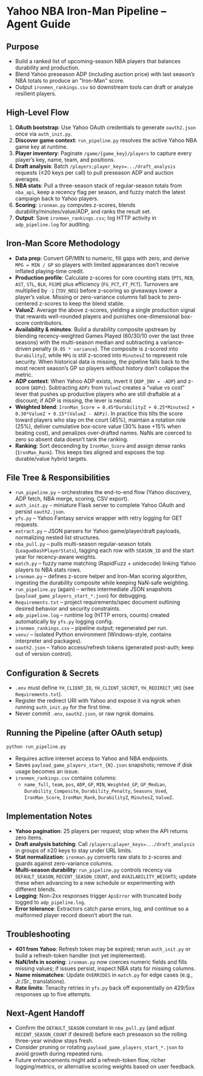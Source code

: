 # Yahoo NBA Iron-Man Pipeline – Agent Guide

## Purpose
- Build a ranked list of upcoming-season NBA players that balances durability and production.
- Blend Yahoo preseason ADP (including auction price) with last season’s NBA totals to produce an "Iron-Man" score.
- Output `ironmen_rankings.csv` so downstream tools can draft or analyze resilient players.

## High-Level Flow
1. **OAuth bootstrap**: Use Yahoo OAuth credentials to generate `oauth2.json` once via `auth_init.py`.
2. **Discover game context**: `run_pipeline.py` resolves the active Yahoo NBA game key at runtime.
3. **Player inventory**: Paginate `/game/{game_key}/players` to capture every player’s key, name, team, and positions.
4. **Draft analysis**: Batch `/players;player_keys=.../draft_analysis` requests (≤20 keys per call) to pull preseason ADP and auction averages.
5. **NBA stats**: Pull a three-season stack of regular-season totals from `nba_api`, keep a recency flag per season, and fuzzy match the latest campaign back to Yahoo players.
6. **Scoring**: `ironman.py` computes z-scores, blends durability/minutes/value/ADP, and ranks the result set.
7. **Output**: Save `ironmen_rankings.csv`; log HTTP activity in `adp_pipeline.log` for auditing.

## Iron-Man Score Methodology
- **Data prep**: Convert GP/MIN to numeric, fill gaps with zero, and derive `MPG = MIN / GP` so players with limited appearances don’t receive inflated playing-time credit.
- **Production profile**: Calculate z-scores for core counting stats (`PTS`, `REB`, `AST`, `STL`, `BLK`, `FG3M`) plus efficiency (`FG_PCT`, `FT_PCT`). Turnovers are multiplied by `-1` (`TOV_NEG`) before z-scoring so giveaways lower a player’s value. Missing or zero-variance columns fall back to zero-centered z-scores to keep the blend stable.
- **ValueZ**: Average the above z-scores, yielding a single production signal that rewards well-rounded players and punishes one-dimensional box-score contributors.
- **Availability & minutes**: Build a durability composite upstream by blending recency-weighted Games Played (60/30/10 over the last three seasons) with the multi-season median and subtracting a variance-driven penalty (`0.05 * variance`). The composite is z-scored into `DurabilityZ`, while `MPG` is still z-scored into `MinutesZ` to represent role security. When historical data is missing, the pipeline falls back to the most recent season’s GP so players without history don’t collapse the metric.
- **ADP context**: When Yahoo ADP exists, invert it (`ADP_INV = -ADP`) and z-score (`ADPz`). Subtracting `ADPz` from `ValueZ` creates a “value vs cost” lever that pushes up productive players who are still draftable at a discount; if ADP is missing, the lever is neutral.
- **Weighted blend**: `IronMan_Score = 0.45*DurabilityZ + 0.25*MinutesZ + 0.30*ValueZ + 0.15*(ValueZ - ADPz)`. In practice this tilts the score toward players who stay on the court (45%), maintain a rotation role (25%), deliver cumulative box-score value (30% base +15% when beating cost), and penalizes over-drafted names. NaNs are coerced to zero so absent data doesn’t tank the ranking.
- **Ranking**: Sort descending by `IronMan_Score` and assign dense ranks (`IronMan_Rank`). This keeps ties aligned and exposes the top durable/value hybrid targets.

## File Tree & Responsibilities
- `run_pipeline.py` – orchestrates the end-to-end flow (Yahoo discovery, ADP fetch, NBA merge, scoring, CSV export).
- `auth_init.py` – miniature Flask server to complete Yahoo OAuth and persist `oauth2.json`.
- `yfs.py` – Yahoo Fantasy service wrapper with retry logging for GET requests.
- `extract.py` – JSON parsers for Yahoo game/player/draft payloads, normalizing nested list structures.
- `nba_pull.py` – pulls multi-season regular-season totals (`LeagueDashPlayerStats`), tagging each row with `SEASON_ID` and the start year for recency-aware weights.
- `match.py` – fuzzy name matching (RapidFuzz + unidecode) linking Yahoo players to NBA stats rows.
- `ironman.py` – defines z-score helper and Iron-Man scoring algorithm, ingesting the durability composite while keeping NaN-safe weighting.
- `run_pipeline.py` (again) – writes intermediate JSON snapshots (`payload_game_players_start_*.json`) for debugging.
- `Requirements.txt` – project requirements/spec document outlining desired behavior and security constraints.
- `adp_pipeline.log` – runtime log (HTTP errors, counts) created automatically by `yfs.py` logging config.
- `ironmen_rankings.csv` – pipeline output; regenerated per run.
- `venv/` – isolated Python environment (Windows-style, contains interpreter and packages).
- `oauth2.json` – Yahoo access/refresh tokens (generated post-auth; keep out of version control).

## Configuration & Secrets
- `.env` must define `YH_CLIENT_ID`, `YH_CLIENT_SECRET`, `YH_REDIRECT_URI` (see `Requirements.txt`).
- Register the redirect URI with Yahoo and expose it via ngrok when running `auth_init.py` for the first time.
- Never commit `.env`, `oauth2.json`, or raw ngrok domains.

## Running the Pipeline (after OAuth setup)
```bash
python run_pipeline.py
```
- Requires active internet access to Yahoo and NBA endpoints.
- Saves `payload_game_players_start_{N}.json` snapshots; remove if disk usage becomes an issue.
- `ironmen_rankings.csv` contains columns:
  - `name_full`, `team`, `pos`, `ADP`, `GP`, `MIN`, `Weighted_GP`, `GP_Median`, `Durability_Composite`, `Durability_Penalty`, `Seasons_Used`, `IronMan_Score`, `IronMan_Rank`, `DurabilityZ`, `MinutesZ`, `ValueZ`.

## Implementation Notes
- **Yahoo pagination**: 25 players per request; stop when the API returns zero items.
- **Draft analysis batching**: Call `/players;player_keys=.../draft_analysis` in groups of ≤20 keys to stay under URL limits.
- **Stat normalization**: `ironman.py` converts raw stats to z-scores and guards against zero-variance columns.
- **Multi-season durability**: `run_pipeline.py` controls recency via `DEFAULT_SEASON`, `RECENT_SEASON_COUNT`, and `AVAILABILITY_WEIGHTS`; update these when advancing to a new schedule or experimenting with different blends.
- **Logging**: Non-2xx responses trigger `ApiError` with truncated body logged to `adp_pipeline.log`.
- **Error tolerance**: Extractors catch parse errors, log, and continue so a malformed player record doesn’t abort the run.

## Troubleshooting
- **401 from Yahoo**: Refresh token may be expired; rerun `auth_init.py` or build a refresh-token handler (not yet implemented).
- **NaN/Infs in scoring**: `ironman.py` now coerces numeric fields and fills missing values; if issues persist, inspect NBA stats for missing columns.
- **Name mismatches**: Update `OVERRIDES` in `match.py` for edge cases (e.g., Jr./Sr., translations).
- **Rate limits**: Tenacity retries in `yfs.py` back off exponentially on 429/5xx responses up to five attempts.

## Next-Agent Handoff
- Confirm the `DEFAULT_SEASON` constant in `nba_pull.py` (and adjust `RECENT_SEASON_COUNT` if desired) before each preseason so the rolling three-year window stays fresh.
- Consider pruning or rotating `payload_game_players_start_*.json` to avoid growth during repeated runs.
- Future enhancements might add a refresh-token flow, richer logging/metrics, or alternative scoring weights based on user feedback.
